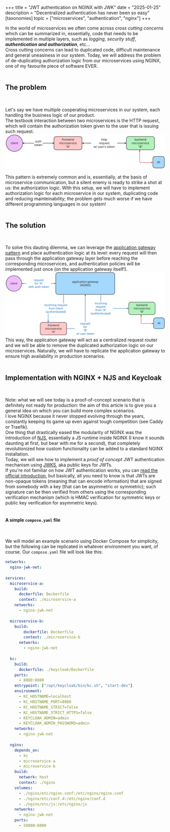 +++
title = "JWT authentication on NGINX with JWK"
date = "2025-01-25"
description = "Decentralized authentication has never been so easy"
[taxonomies]
topic = ["microservices", "authentication", "nginx"]
+++

In the world of microservices we often come across _cross cutting concerns_ which can be summarized in, essentially, code that needs to be implemented in multiple layers, such as _logging_, _security stuff_, <strong>_authentication and authorization_</strong>, etc...
<br>
Cross cutting concerns can lead to duplicated code, difficult maintenance and general uneasiness in our system.
Today, we will address the problem of de-duplicating authorization logic from our microservices using NGINX, one of my favourite piece of software EVER.
<br><br>

## The problem

<br>

Let's say we have multiple cooperating microservices in our system, each handling the business logic of our product.<br>
The textbook interaction between two microservices is the HTTP request, which will contain the authorization token given to the user that is issuing such request.
<br>
![example request](./example-request.svg)

This pattern is extremely common and is, essentially, at the basis of microservice communication, but a silent enemy is ready to strike a shot at us: the authorization logic.
With this setup, we will have to implement authorization logic for each microservice in our system, duplicating code and reducing mainteinability; the problem gets much worse if we have different programming languages in our system!
<br>
<br>

## The solution

<br>

To solve this dauting dilemma, we can leverage the [application gateway pattern](https://microservices.io/patterns/apigateway.html) and place authentication logic at its level: every request will then pass through the application gateway
layer before reaching the corresponding microservices, and authentication policies will be implemented just once (on the application gateway itself!).
<br>
![example request with application gateway](./example-request-with-nginx.svg)
<br>
This way, the application gateway will act as a centralized request router and we will be able to remove the duplicated authorization logic on our microservices.
Naturally, we will have to replicate the application gateway to ensure high availability in production scenarios.
<br><br>

## Implementation with NGINX + NJS and Keycloak

<br>

Note: what we will see today is a proof-of-concept scenario that is definitely not ready for production: the aim of this article is to give you a general idea on which you can build more complex scenarios.
<br>
I love NGINX because it never stopped evolving through the years, constantly keeping its game up even against tough competition (see Caddy or Traefik).<br>
One thing that drastically eased the modularity of NGINX was the introduction of [NJS](https://nginx.org/en/docs/njs/), essentially a JS runtime inside NGINX (I know it sounds daunting at first, but bear with me for a second),
that completely revolutionized how custom functionality can be added to a standard NGINX installation.
<br>
Today, we will see how to implement a _proof of concept_ JWT authentication mechanism using [JWKS](https://auth0.com/docs/secure/tokens/json-web-tokens/json-web-key-sets), aka public keys for JWTs.
<br>
If you're not familiar on how JWT authentication works, you can [read the official introduction](https://jwt.io/introduction), but basically, all you need to know
is that JWTs are non-opaque tokens (meaning that can encode information) that are signed from somebody with a key (that can be asymmetric or symmetric); such signature can be then verified from
others using the corresponding verification mechanism (which is HMAC verification for symmetric keys or public key verification for asymmetric keys).
<br>
<br>

#### A simple `compose.yaml` file

<br>

We will model an example scenario using Docker Compose for simplicity, but the following can be replicated in whatever environment you want, of course.
Our `compose.yaml` file will look like this:

```yaml
networks: 
  nginx-jwk-net:

services:
  microservice-a:
    build: 
      dockerfile: Dockerfile
      context: ./microservice-a
    networks:
      - nginx-jwk-net

  microservice-b:
    build: 
        dockerfile: Dockerfile
        context: ./microservice-b
      networks:
        - nginx-jwk-net
  
  kc:
    build:
      dockerfile: ./keycloak/Dockerfile
    ports:
      - 8080:8080
    entrypoint: ["/opt/keycloak/bin/kc.sh", "start-dev"]
    environment:
      - KC_HOSTNAME=localhost
      - KC_HOSTNAME_PORT=8080
      - KC_HOSTNAME_STRICT=false
      - KC_HOSTNAME_STRICT_HTTPS=false
      - KEYCLOAK_ADMIN=admin
      - KEYCLOAK_ADMIN_PASSWORD=admin
    networks:
      - nginx-jwk-net
  
  nginx:
    depends_on:
      - kc
      - microservice-a
      - microservice-b
    build:
      network: host
      context: ./nginx
    volumes:
      - ./nginx/etc/nginx.conf:/etc/nginx/nginx.conf
      - ./nginx/etc/conf.d:/etc/nginx/conf.d
      - ./nginx/etc/js:/etc/nginx/js
    networks:
      - nginx-jwk-net
    ports:
      - 58080:6000
```
